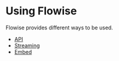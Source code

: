 # Using Flowise

Flowise provides different ways to be used.

* [API](api.md)
* [Streaming](streaming.md)
* [Embed](embed.md)
